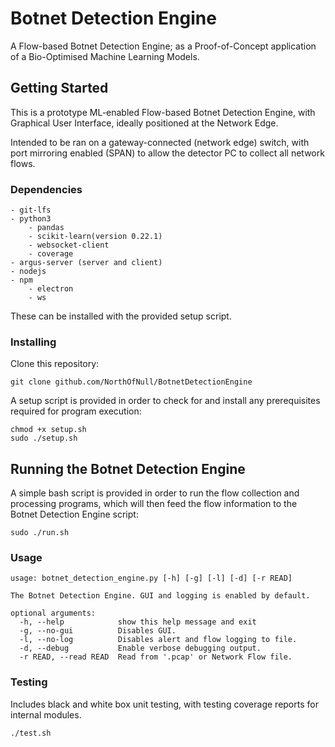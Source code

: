 # Botnet Detection Engine
A Flow-based Botnet Detection Engine; as a Proof-of-Concept application of a Bio-Optimised Machine Learning Models.

## Getting Started

This is a prototype ML-enabled Flow-based Botnet Detection Engine, with Graphical User Interface, ideally positioned at the Network Edge.

Intended to be ran on a gateway-connected (network edge) switch, with port mirroring enabled (SPAN) to allow the detector PC to collect all network flows.

### Dependencies
	- git-lfs
	- python3
		- pandas
		- scikit-learn(version 0.22.1)
		- websocket-client
		- coverage
	- argus-server (server and client)
	- nodejs
	- npm
		- electron
		- ws

These can be installed with the provided setup script.

### Installing

Clone this repository:
```
git clone github.com/NorthOfNull/BotnetDetectionEngine
```

A setup script is provided in order to check for and install any prerequisites required for program execution:
```
chmod +x setup.sh
sudo ./setup.sh
```


## Running the Botnet Detection Engine

A simple bash script is provided in order to run the flow collection and processing programs, which will then feed the flow information to the Botnet Detection Engine script:
```
sudo ./run.sh
```

### Usage
```
usage: botnet_detection_engine.py [-h] [-g] [-l] [-d] [-r READ]

The Botnet Detection Engine. GUI and logging is enabled by default.

optional arguments:
  -h, --help            show this help message and exit
  -g, --no-gui          Disables GUI.
  -l, --no-log          Disables alert and flow logging to file.
  -d, --debug           Enable verbose debugging output.
  -r READ, --read READ  Read from '.pcap' or Network Flow file.
```

### Testing
Includes black and white box unit testing, with testing coverage reports for internal modules.
```
./test.sh
```

